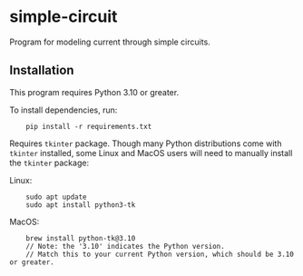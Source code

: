 # simple-circuit
Program for modeling current through simple circuits.

## Installation

This program requires Python 3.10 or greater.

To install dependencies, run:

        pip install -r requirements.txt


Requires `tkinter` package. Though many Python distributions come with `tkinter` installed, 
some Linux and MacOS users will need to manually install the `tkinter` package:

Linux: 

        sudo apt update
        sudo apt install python3-tk

MacOS: 


        brew install python-tk@3.10
        // Note: the '3.10' indicates the Python version. 
        // Match this to your current Python version, which should be 3.10 or greater.

